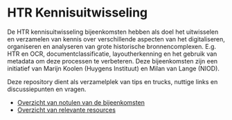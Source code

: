 # HTR Kennisuitwisseling

De HTR kennisuitwisseling bijeenkomsten hebben als doel het uitwisselen en verzamelen van kennis over verschillende aspecten van het digitaliseren, organiseren en analyseren van grote historische bronnencomplexen. E.g. HTR en OCR, documentclassificatie, layoutherkenning en het gebruik van metadata om deze processen te verbeteren. Deze bijeenkomsten zijn een initiatief van Marijn Koolen (Huygens Instituut) en Milan van Lange (NIOD).

Deze repository dient als verzamelplek van tips en trucks, nuttige links en discussiepunten en vragen.

- [Overzicht van notulen van de bijeenkomsten](./meeting_notes/)
- [Overzicht van relevante resources](./resources/)

